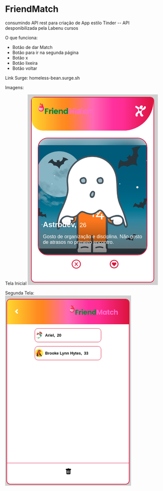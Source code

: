 # FriendMatch
 consumindo API rest para criação de App estilo Tinder -- API desponibilizada pela Labenu cursos

O que funciona:
- Botão de dar Match
- Botão para ir na segunda página
- Botão x
- Botão lixeira
- Botão voltar

Link Surge:
 homeless-bean.surge.sh

Imagens:

Tela Inicial 
![image](https://github.com/SilasPaixao/FriendMatch/blob/master/friendmatch/src/assets/front.png?raw=true)

Segunda Tela:
![image](https://github.com/SilasPaixao/FriendMatch/blob/master/friendmatch/src/assets/contacts.png?raw=true)
